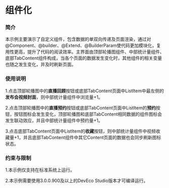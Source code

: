 #  组件化

### 简介

本示例主要演示了自定义组件，包含数据的单双向传递及页面渲染，通过对@Component、@builder、@Extend、@BuilderParam使代码更加模块化，复用性更高，提升了代码的阅读效率。主界面由顶部轮播图组件、中部统计量组件、底部TabContent组件构成，当各个页面的数据发生变化时，其他组件的相关变量也随之发生变化，并及时刷新页面。

### 使用说明

1.点击顶部轮播图中的**直播回顾**按钮或底部TabContent页面中ListItem中最左侧的**发布会视频封面**，则中部统计量组件中浏览量+1。

2.点击顶部轮播图中的**直播预约**按钮或底部TabContent页面中ListItem的**预约**按钮，按钮图标会发生变化，顶部轮播图和底部TabContent相同数据的组件图标会发生联动效应，并且中部统计量组件中预约量+1。

3.点击底部TabContent页面中ListItem的**收藏**按钮，则中部统计量组件中视频收藏量+1，并且底部TabContent组件中其它Content页面的数据也会同步刷新图标状态。

### 约束与限制

1.本示例仅支持在标准系统上运行。

2.本示例需要使用3.0.0.900及以上的DevEco Studio版本才可编译运行。